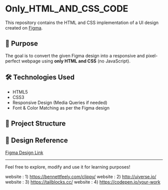 # Only_HTML_AND_CSS_CODE

This repository contains the HTML and CSS implementation of a UI design created on [Figma](https://www.figma.com/design/gaqVv6PO2KXkQCk5ibyw53/Assignment--Copy-?fuid=1136002004941987107).

## 🎯 Purpose
The goal is to convert the given Figma design into a responsive and pixel-perfect webpage using **only HTML and CSS** (no JavaScript).

## 🛠 Technologies Used
- HTML5
- CSS3
- Responsive Design (Media Queries if needed)
- Font & Color Matching as per the Figma design

## 📁 Project Structure


## 📸 Design Reference
[Figma Design Link](https://www.figma.com/design/gaqVv6PO2KXkQCk5ibyw53/Assignment--Copy-?fuid=1136002004941987107)

---

Feel free to explore, modify and use it for learning purposes!




website :  1)   https://bennettfeely.com/clippy/
website :  2)    http://uiverse.io/
website :  3)    https://tailblocks.cc/
website :  4)    https://codepen.io/your-work
